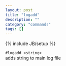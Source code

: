 ```yaml
---
layout: post
title: "logadd"
description: ""
category: "commands"
tags: []
---
```

{% include JB/setup %}

`#logadd <string>`  
  adds string to main log file